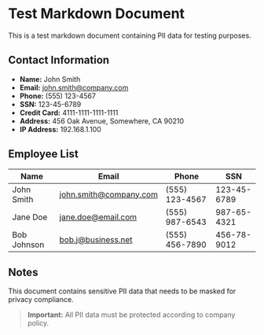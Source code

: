 # Test Markdown Document

This is a test markdown document containing PII data for testing purposes.

## Contact Information

- **Name:** John Smith
- **Email:** john.smith@company.com
- **Phone:** (555) 123-4567
- **SSN:** 123-45-6789
- **Credit Card:** 4111-1111-1111-1111
- **Address:** 456 Oak Avenue, Somewhere, CA 90210
- **IP Address:** 192.168.1.100

## Employee List

| Name | Email | Phone | SSN |
|------|-------|-------|-----|
| John Smith | john.smith@company.com | (555) 123-4567 | 123-45-6789 |
| Jane Doe | jane.doe@email.com | (555) 987-6543 | 987-65-4321 |
| Bob Johnson | bob.j@business.net | (555) 456-7890 | 456-78-9012 |

## Notes

This document contains sensitive PII data that needs to be masked for privacy compliance.

> **Important:** All PII data must be protected according to company policy.
